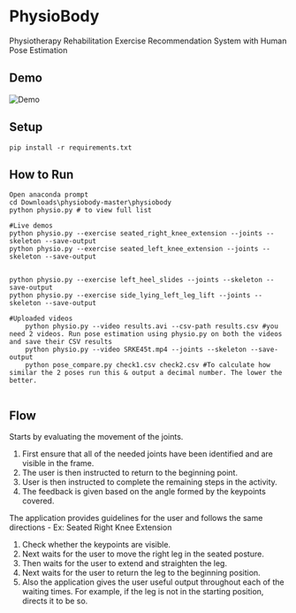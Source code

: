 # PhysioBody
Physiotherapy Rehabilitation Exercise Recommendation System with Human Pose Estimation
## Demo
![Demo](https://github.com/shashperera/PhysioBody/assets/40666122/db3a25ac-6c2f-4e43-a981-471c08a5aef7)

## Setup
```shell script
pip install -r requirements.txt
```

## How to Run
```shell script
Open anaconda prompt
cd Downloads\physiobody-master\physiobody
python physio.py # to view full list

#Live demos
python physio.py --exercise seated_right_knee_extension --joints --skeleton --save-output
python physio.py --exercise seated_left_knee_extension --joints --skeleton --save-output


python physio.py --exercise left_heel_slides --joints --skeleton --save-output
python physio.py --exercise side_lying_left_leg_lift --joints --skeleton --save-output

#Uploaded videos
    python physio.py --video results.avi --csv-path results.csv #you need 2 videos. Run pose estimation using physio.py on both the videos and save their CSV results
    python physio.py --video SRKE45t.mp4 --joints --skeleton --save-output
    python pose_compare.py check1.csv check2.csv #To calculate how similar the 2 poses run this & output a decimal number. The lower the better.


```

## Flow

Starts by evaluating the movement of the joints. 
1.	First ensure that all of the needed joints have been identified and are visible in the frame. 
2.	The user is then instructed to return to the beginning point.
3.	User is then instructed to complete the remaining steps in the activity. 
4.	The feedback is given based on the angle formed by the keypoints covered.

The application provides guidelines for the user and follows the same directions - Ex: Seated Right Knee Extension

1.	Check whether the keypoints are visible.
2.	Next waits for the user to move the right leg in the seated posture. 
3.	Then waits for the user to extend and straighten the leg.
4.	Next waits for the user to return the leg to the beginning position. 
5.	Also the application gives the user useful output throughout each of the waiting times. For example, if the leg is not in the starting position, directs it to be so.



